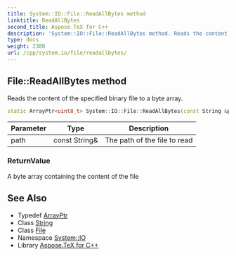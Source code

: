 ```yaml
---
title: System::IO::File::ReadAllBytes method
linktitle: ReadAllBytes
second_title: Aspose.TeX for C++
description: 'System::IO::File::ReadAllBytes method. Reads the content of the specified binary file to a byte array in C++.'
type: docs
weight: 2300
url: /cpp/system.io/file/readallbytes/
---
```

## File::ReadAllBytes method


Reads the content of the specified binary file to a byte array.

```cpp
static ArrayPtr<uint8_t> System::IO::File::ReadAllBytes(const String &path)
```


| Parameter | Type | Description |
| --- | --- | --- |
| path | const String\& | The path of the file to read |

### ReturnValue

A byte array containing the content of the file

## See Also

* Typedef [ArrayPtr](../../../system/arrayptr/)
* Class [String](../../../system/string/)
* Class [File](../)
* Namespace [System::IO](../../)
* Library [Aspose.TeX for C++](../../../)
